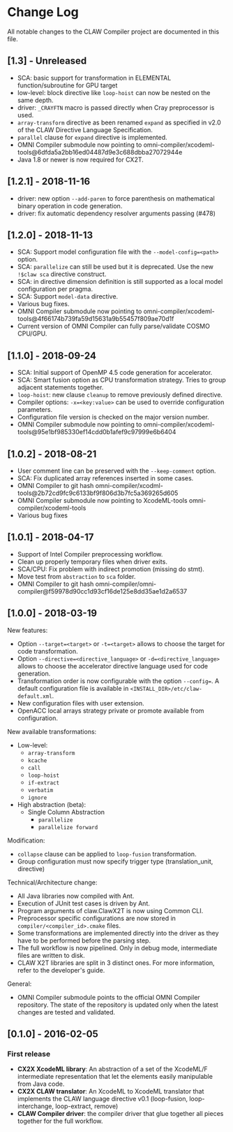 # Change Log
All notable changes to the CLAW Compiler project are documented in this file.

## [1.3] - Unreleased
* SCA: basic support for transformation in ELEMENTAL function/subroutine for
  GPU target
* low-level: block directive like `loop-hoist` can now be nested on the same
  depth.
* driver: `_CRAYFTN` macro is passed directly when Cray preprocessor is used.
* `array-transform` directive as been renamed `expand` as specified in v2.0 of
  the CLAW Directive Language Specification.
* `parallel` clause for `expand` directive is implemented.   
* OMNI Compiler submodule now pointing to
  omni-compiler/xcodeml-tools@6dfda5a2bb16ed04487d9e3c688dbba27072944e
* Java 1.8 or newer is now required for CX2T.

## [1.2.1] - 2018-11-16
* driver: new option `--add-paren` to force parenthesis on mathematical binary
  operation in code generation.
* driver: fix automatic dependency resolver arguments passing (#478)

## [1.2.0] - 2018-11-13
* SCA: Support model configuration file with the `--model-config=<path>` option.
* SCA: `parallelize` can still be used but it is deprecated. Use the new
  `!$claw sca` directive construct.
* SCA: in directive dimension definition is still supported as a local model
  configuration per pragma.
* SCA: Support `model-data` directive.
* Various bug fixes.
* OMNI Compiler submodule now pointing to
  omni-compiler/xcodeml-tools@4f66174b739fa59d15631a9b55457f809ae70d1f
* Current version of OMNI Compiler can fully parse/validate COSMO CPU/GPU.

## [1.1.0] - 2018-09-24
* SCA: Initial support of OpenMP 4.5 code generation for accelerator.
* SCA: Smart fusion option as CPU transformation strategy. Tries to group
  adjacent statements together.
* `loop-hoist`: new clause `cleanup` to remove previously defined directive.
* Compiler options: `-x=<key:value>` can be used to override configuration
  parameters.
* Configuration file version is checked on the major version number.
* OMNI Compiler submodule now pointing to
  omni-compiler/xcodeml-tools@95e1bf985330ef14cdd0b1afef9c97999e6b6404

## [1.0.2] - 2018-08-21
* User comment line can be preserved with the `--keep-comment` option.
* SCA: Fix duplicated array references inserted in some cases.
* OMNI Compiler to git hash
  omni-compiler/xcodml-tools@2b72cd9fc9c6133bf9f806d3b7fc5a369265d605
* OMNI Compiler submodule now pointing to XcodeML-tools
  omni-compiler/xcodeml-tools
* Various bug fixes

## [1.0.1] - 2018-04-17
* Support of Intel Compiler preprocessing workflow.
* Clean up properly temporary files when driver exits.
* SCA/CPU: Fix problem with indirect promotion (missing do stmt).
* Move test from `abstraction` to `sca` folder.
* OMNI Compiler to git hash
  omni-compiler/omni-compiler@f59978d90cc1d93cf16de125e8dd35ae1d2a6537

## [1.0.0] - 2018-03-19
New features:
* Option `--target=<target>` or `-t=<target>` allows to choose the target for
  code transformation.
* Option `--directive=<directive_language>` or `-d=<directive_language>` allows
  to choose the accelerator directive language used for code generation.
* Transformation order is now configurable with the option `--config=`. A
  default configuration file is available in
  `<INSTALL_DIR>/etc/claw-default.xml`.
* New configuration files with user extension.
* OpenACC local arrays strategy private or promote available from configuration.

New available transformations:
* Low-level:
  * `array-transform`
  * `kcache`
  * `call`
  * `loop-hoist`
  * `if-extract`
  * `verbatim`
  * `ignore`
* High abstraction (beta):
  * Single Column Abstraction
    * `parallelize`
    * `parallelize forward`

Modification:
* `collapse` clause can be applied to `loop-fusion` transformation.
* Group configuration must now specify trigger type (translation_unit,
  directive)

Technical/Architecture change:
* All Java libraries now compiled with Ant.
* Execution of JUnit test cases is driven by Ant.
* Program arguments of claw.ClawX2T is now using Common CLI.
* Preprocessor specific configurations are now stored in
  `compiler/<compiler_id>.cmake` files.
* Some transformations are implemented directly into the driver as they have to
  be performed before the parsing step.
* The full workflow is now pipelined. Only in debug mode, intermediate files are
  written to disk.
* CLAW X2T libraries are split in 3 distinct ones. For more information, refer
  to the developer's guide.

General:
* OMNI Compiler submodule points to the official OMNI Compiler repository.
  The state of the repository is updated only when the latest changes are tested
  and validated.

## [0.1.0] - 2016-02-05
### First release
- **CX2X XcodeML library**: An abstraction of a set of the XcodeML/F
intermediate representation that let the elements easily manipulable from Java
code.
- **CX2X CLAW translator**: An XcodeML to XcodeML translator that implements the
CLAW language directive v0.1 (loop-fusion, loop-interchange, loop-extract,
remove)
- **CLAW Compiler driver**: the compiler driver that glue together all
pieces together for the full workflow.
